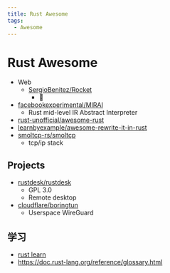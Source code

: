 ```yaml
---
title: Rust Awesome
tags:
  - Awesome
---
```


# Rust Awesome

- Web
  - [SergioBenitez/Rocket](https://github.com/SergioBenitez/Rocket)
    - 🚧
- [facebookexperimental/MIRAI](https://github.com/facebookexperimental/MIRAI)
  - Rust mid-level IR Abstract Interpreter
- [rust-unofficial/awesome-rust](https://github.com/rust-unofficial/awesome-rust)
- [learnbyexample/awesome-rewrite-it-in-rust](https://github.com/learnbyexample/awesome-rewrite-it-in-rust)
- [smoltcp-rs/smoltcp](https://github.com/smoltcp-rs/smoltcp)
  - tcp/ip stack

## Projects

- [rustdesk/rustdesk](https://github.com/rustdesk/rustdesk)
  - GPL 3.0
  - Remote desktop
- [cloudflare/boringtun](https://github.com/cloudflare/boringtun)
  - Userspace WireGuard

## 学习

- [rust learn](https://www.rust-lang.org/zh-CN/learn)
- https://doc.rust-lang.org/reference/glossary.html
